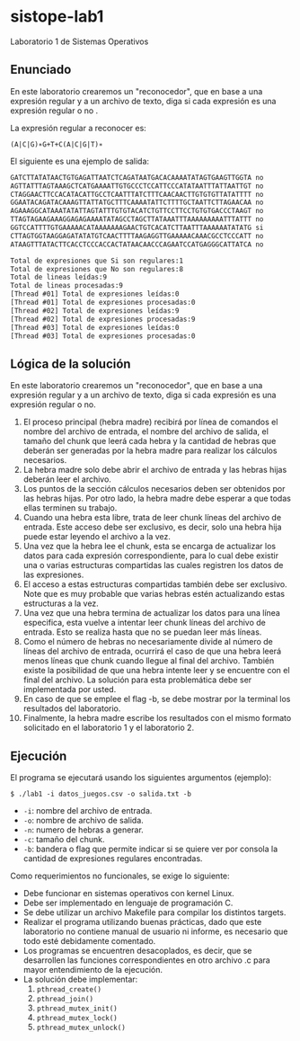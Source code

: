 # sistope-lab1
Laboratorio 1 de Sistemas Operativos

## Enunciado

En este laboratorio crearemos un "reconocedor", que en base a una expresión regular y a un archivo de texto, diga si cada expresión es una expresión regular o no .

La expresión regular a reconocer es:
```
(A|C|G)∗G+T+C(A|C|G|T)∗
```

El siguiente es una ejemplo de salida:

```txt
GATCTTATATAACTGTGAGATTAATCTCAGATAATGACACAAAATATAGTGAAGTTGGTA no
AGTTATTTAGTAAAGCTCATGAAAATTGTGCCCTCCATTCCCATATAATTTATTAATTGT no
CTAGGAACTTCCACATACATTGCCTCAATTTATCTTTCAACAACTTGTGTGTTATATTTT no
GGAATACAGATACAAAGTTATTATGCTTTCAAAATATTCTTTTGCTAATTCTTAGAACAA no
AGAAAGGCATAAATATATTAGTATTTGTGTACATCTGTTCCTTCCTGTGTGACCCTAAGT no
TTAGTAGAAGAAAGGAGAGAAAATATAGCCTAGCTTATAAATTTAAAAAAAAATTTATTT no
GGTCCATTTTGTGAAAAACATAAAAAAAGAACTGTCACATCTTAATTTAAAAAATATATG si
CTTAGTGGTAAGGAGATATATGTCAACTTTTAAGAGGTTGAAAAACAAACGCCTCCCATT no
ATAAGTTTATACTTCACCTCCCACCACTATAACAACCCAGAATCCATGAGGGCATTATCA no

Total de expresiones que Si son regulares:1
Total de expresiones que No son regulares:8
Total de lineas leídas:9
Total de lineas procesadas:9
[Thread #01] Total de expresiones leídas:0
[Thread #01] Total de expresiones procesadas:0
[Thread #02] Total de expresiones leídas:9
[Thread #02] Total de expresiones procesadas:9
[Thread #03] Total de expresiones leídas:0
[Thread #03] Total de expresiones procesadas:0
```

## Lógica de la solución

En este laboratorio crearemos un "reconocedor", que en base a una expresión regular y a un archivo de texto, diga si cada expresión es una expresión regular o no.

1. El proceso principal (hebra madre) recibirá por línea de comandos el nombre del archivo de entrada, el nombre del archivo de salida, el tamaño del chunk que leerá cada hebra y la cantidad de hebras que deberán ser generadas por la hebra madre para realizar los cálculos necesarios.
2. La hebra madre solo debe abrir el archivo de entrada y las hebras hijas deberán leer el archivo.
3. Los puntos de la sección cálculos necesarios deben ser obtenidos por las hebras hijas. Por otro lado, la hebra madre debe esperar a que todas ellas terminen su trabajo.
4. Cuando una hebra esta libre, trata de leer chunk líneas del archivo de entrada. Este acceso debe ser exclusivo, es decir, solo una hebra hija puede estar leyendo el archivo a la vez.
5. Una vez que la hebra lee el chunk, esta se encarga de actualizar los datos para cada expresión correspondiente, para lo cual debe existir una o varias estructuras compartidas las cuales registren los datos de las expresiones.
6. El acceso a estas estructuras compartidas también debe ser exclusivo. Note que es muy probable que varias hebras estén actualizando estas estructuras a la vez.
7. Una vez que una hebra termina de actualizar los datos para una línea especifica, esta vuelve a intentar leer chunk líneas del archivo de entrada. Esto se realiza hasta que no se puedan leer más líneas.
8. Como el número de hebras no necesariamente divide al número de líneas del archivo de entrada, ocurrirá el caso de que una hebra leerá menos líneas que chunk cuando llegue al final del archivo. También existe la posibilidad de que una hebra intente leer y se encuentre con el final del archivo. La solución para esta problemática debe ser implementada por usted.
9. En caso de que se emplee el flag -b, se debe mostrar por la terminal los resultados del laboratorio.
10. Finalmente, la hebra madre escribe los resultados con el mismo formato solicitado en el laboratorio 1 y el laboratorio 2.

## Ejecución

El programa se ejecutará usando los siguientes argumentos (ejemplo):
```
$ ./lab1 -i datos_juegos.csv -o salida.txt -b
```
- `-i`: nombre del archivo de entrada.
- `-o`: nombre de archivo de salida.
- `-n`: numero de hebras a generar.
- `-c`: tamaño del chunk.
- `-b`: bandera o flag que permite indicar si se quiere ver por consola la cantidad de expresiones regulares encontradas.

Como requerimientos no funcionales, se exige lo siguiente:
- Debe funcionar en sistemas operativos con kernel Linux.
- Debe ser implementado en lenguaje de programación C.
- Se debe utilizar un archivo Makefile para compilar los distintos targets.
- Realizar el programa utilizando buenas prácticas, dado que este laboratorio no contiene manual de usuario ni informe, es necesario que todo esté debidamente comentado.
- Los programas se encuentren desacoplados, es decir, que se desarrollen las funciones correspondientes en otro archivo .c para mayor entendimiento de la ejecución.
- La solución debe implementar:
    1. `pthread_create()`
    2. `pthread_join()`
    3. `pthread_mutex_init()`
    4. `pthread_mutex_lock()`
    5. `pthread_mutex_unlock()`
